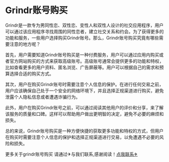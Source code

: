# Grindr账号购买

Grindr是一款专为男同性恋、双性恋、变性人和双性人设计的社交应用程序，用户可以通过该应用程序寻找周围的同性恋者，建立社交关系和约会。为了获得更多的功能和服务，一些用户选择购买Grindr账号。那么，Grindr账号购买究竟有哪些需要注意的地方呢？

首先，用户需要知道Grindr账号购买是一种付费服务，用户可以通过应用内购买或者官方网站购买的方式来获取高级账号。高级账号通常会提供更多的功能和特权，比如查看更多的用户资料、匿名浏览、广告屏蔽等。用户可以根据自己的需求和预算选择合适的购买方式。

其次，用户在购买Grindr账号时需要注意个人信息的保护。在进行任何交易之前，用户应该确保自己处于一个安全的网络环境下，并且选择正规渠道进行购买，避免泄露个人隐私信息或者遭遇诈骗行为。

此外，用户在购买Grindr账号之前，可以通过阅读其他用户的评价和分享，来了解该服务的质量和口碑。这样可以帮助用户做出更明智的决定，避免不必要的麻烦和损失。

总的来说，Grindr账号购买是一种方便快捷的获取更多功能和特权的方式，但用户在购买时需要注意个人信息的保护和选择正规渠道进行交易，以免遭遇不必要的风险和损失。

更多关于grindr账号购买 请通过✈与我们联系,感谢阅读！[点我联系✈](https://wap.G208.com)